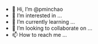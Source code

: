 - 👋 Hi, I’m @pminchao
- 👀 I’m interested in ...
- 🌱 I’m currently learning ...
- 💞️ I’m looking to collaborate on ...
- 📫 How to reach me ...

<!---
pminchao/pminchao is a ✨ special ✨ repository because its `README.md` (this file) appears on your GitHub profile.
You can click the Preview link to take a look at your changes.
--->
